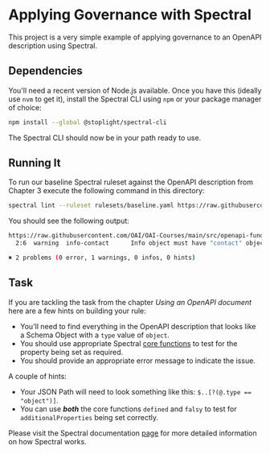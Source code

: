 # Applying Governance with Spectral

This project is a very simple example of applying governance to an OpenAPI description using Spectral.

## Dependencies

You'll need a recent version of Node.js available. Once you have this (ideally use `nvm` to get it), install the Spectral CLI using `npm` or your package manager of choice:

```bash
npm install --global @stoplight/spectral-cli
```

The Spectral CLI should now be in your path ready to use.

## Running It

To run our baseline Spectral ruleset against the OpenAPI description from Chapter 3 execute the following command in this directory:

```bash
spectral lint --ruleset rulesets/baseline.yaml https://raw.githubusercontent.com/OAI/OAI-Courses/main/src/openapi-fundamentals/v31/module-3-examples/design-first-example/design-first-example-openapi.yaml
```

You should see the following output:

```bash
https://raw.githubusercontent.com/OAI/OAI-Courses/main/src/openapi-fundamentals/v31/module-3-examples/design-first-example/design-first-example-openapi.yaml
  2:6  warning  info-contact      Info object must have "contact" object.                                         info

✖ 2 problems (0 error, 1 warnings, 0 infos, 0 hints)
```

## Task

If you are tackling the task from the chapter _Using an OpenAPI document_ here are a few hints on building your rule:

- You'll need to find everything in the OpenAPI description that looks like a Schema Object with a `type` value of `object`.
- You should use appropriate Spectral [core functions](https://docs.stoplight.io/docs/spectral/cb95cf0d26b83-core-functions) to test for the property being set as required.
- You should provide an appropriate error message to indicate the issue.

A couple of hints:

- Your JSON Path will need to look something like this: `$..[?(@.type == "object")]`.
- You can use **_both_** the core functions `defined` and `falsy` to test for `additionalProperties` being set correctly.

Please visit the Spectral documentation [page](https://docs.stoplight.io/docs/spectral) for more detailed information on how Spectral works.
